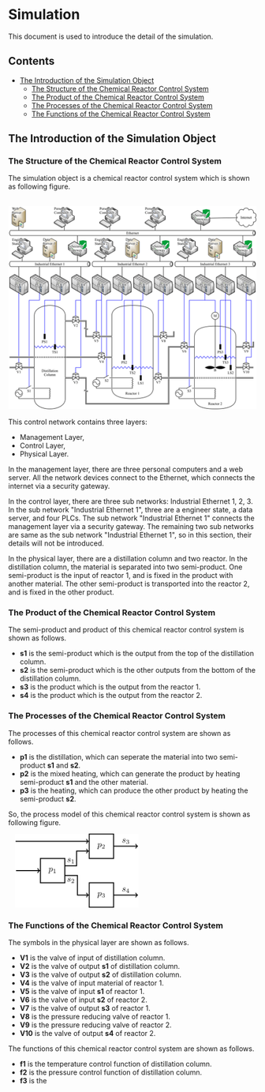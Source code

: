 # Simulation
This document is used to introduce the detail of the simulation.

## Contents
* [The Introduction of the Simulation Object](#Introduction)
	- [The Structure of the Chemical Reactor Control System](#Introduction.Structure)
	- [The Product of the Chemical Reactor Control System](#Introduction.Product)
	- [The Processes of the Chemical Reactor Control System](#Introduction.Processes)
	- [The Functions of the Chemical Reactor Control System](#Introduction.Functions)

<h2 id="Introduction">The Introduction of the Simulation Object</h2>
<h3 id="Introduction.Structure">The Structure of the Chemical Reactor Control System</h3>

The simulation object is a chemical reactor control system which is shown as following figure.

&#8194;&#8194;<img src="/Figures/Structure.of.Reactor.Control.System.png" alt="Structure of Reactor Control System" />

This control network contains three layers:

* Management Layer,
* Control Layer,
* Physical Layer.

In the management layer, there are three personal computers and a web server. All the network devices connect to the Ethernet, which connects the internet via a security gateway.

In the control layer, there are three sub networks: Industrial Ethernet 1, 2, 3. In the sub network "Industrial Ethernet 1", three are a engineer state, a data server, and four PLCs. The sub network "Industrial Ethernet 1" connects the management layer via a security gateway. The remaining two sub networks are same as the sub network "Industrial Ethernet 1", so in this section, their details will not be introduced.

In the physical layer, there are a distillation column and two reactor. In the distillation column, the material is separated into two semi-product. One semi-product is the input of reactor 1, and is fixed in the product with another material. The other semi-product is transported into the reactor 2, and is fixed in the other product.

<h3 id="Introduction.Product">The Product of the Chemical Reactor Control System</h3>
The semi-product and product of this chemical reactor control system is shown as follows.

* **s1** is the semi-product which is the output from the top of the distillation column.
* **s2** is the semi-product which is the other outputs from the bottom of the distillation column. 
* **s3** is the product which is the output from the reactor 1.
* **s4** is the product which is the output from the reactor 2.

<h3 id="Introduction.Processes">The Processes of the Chemical Reactor Control System</h3>
The processes of this chemical reactor control system are shown as follows.

* **p1** is the distillation, which can seperate the material into two semi-product **s1** and **s2**.
* **p2** is the mixed heating, which can generate the product by heating semi-product **s1** and the other material.
* **p3** is the heating, which can produce the other product by heating the semi-product **s2**.

So, the process model of this chemical reactor control system is shown as following figure.

&#8194;&#8194;<img src="/Figures/Process.Model.of.Reactor.Control.System.png" width = "250" alt="Process Model of Reactor Control System" />

<h3 id="Introduction.Functions">The Functions of the Chemical Reactor Control System</h3>
The symbols in the physical layer are shown as follows.

* **V1** is the valve of input of distillation column.
* **V2** is the valve of output **s1** of distillation column.
* **V3** is the valve of output **s2** of distillation column.
* **V4** is the valve of input material of reactor 1.
* **V5** is the valve of input **s1** of reactor 1.
* **V6** is the valve of input **s2** of reactor 2.
* **V7** is the valve of output **s3** of reactor 1.
* **V8** is the pressure reducing valve of reactor 1.
* **V9** is the pressure reducing valve of reactor 2.
* **V10** is the valve of output **s4** of reactor 2.

The functions of this chemical reactor control system are shown as follows.

* **f1** is the temperature control function of distillation column.
* **f2** is the pressure control function of distillation column.
* **f3** is the 